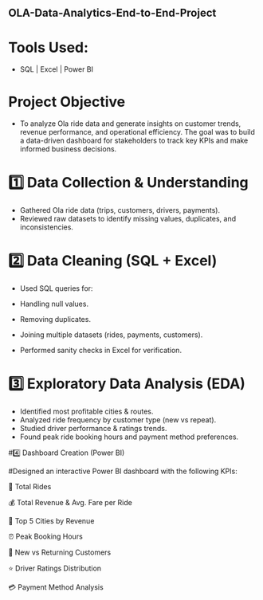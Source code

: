 ## OLA-Data-Analytics-End-to-End-Project
# Tools Used: 
- SQL | Excel | Power BI

# Project Objective
- To analyze Ola ride data and generate insights on customer trends, revenue performance, and operational efficiency. The goal was to build a data-driven dashboard for stakeholders to track key KPIs and make informed business decisions.

 # 1️⃣ Data Collection & Understanding

- Gathered Ola ride data (trips, customers, drivers, payments).
- Reviewed raw datasets to identify missing values, duplicates, and inconsistencies.

# 2️⃣ Data Cleaning (SQL + Excel)

- Used SQL queries for:
- Handling null values.

- Removing duplicates.
- Joining multiple datasets (rides, payments, customers).
- Performed sanity checks in Excel for verification.

# 3️⃣ Exploratory Data Analysis (EDA)
- Identified most profitable cities & routes.
- Analyzed ride frequency by customer type (new vs repeat).
- Studied driver performance & ratings trends.
- Found peak ride booking hours and payment method preferences.

#4️⃣ Dashboard Creation (Power BI)

#Designed an interactive Power BI dashboard with the following KPIs:

🚖 Total Rides

💰 Total Revenue & Avg. Fare per Ride

📍 Top 5 Cities by Revenue

⏰ Peak Booking Hours

👤 New vs Returning Customers

⭐ Driver Ratings Distribution

💳 Payment Method Analysis



